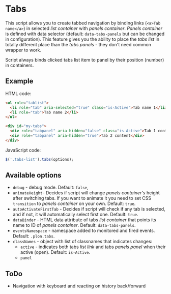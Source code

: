 # Tabs

This script allows you to create tabbed navigation by binding links (`<a>Tab name</a>`) in selected _list container_ with _panels container_. _Panels container_ is defined with data selector (default: `data-tabs-panels` but can be changed in configuration). This feature gives you the ability to place the _tabs list_ in totally different place than the _tabs panels_ - they don't need common wrapper to work.

Script always binds clicked tabs list item to panel by their position (number) in containers.

## Example

HTML code:
```html
<ul role="tablist">
  <li role="tab" aria-selected="true" class="is-Active">Tab name 1</li>
  <li role="tab">Tab name 2</li>
</ul>

<div id="my-tabs">
  <div role="tabpanel" aria-hidden="false" class="is-Active">Tab 1 content</div>
  <div role="tabpanel" aria-hidden="true">Tab 2 content</div>
</div>
```

JavaScript code:
```javascript
$('.tabs-list').tabs(options);
```

## Available options
* `debug` - debug mode. Default: `false`,
* `animateHeight`- Decides if script will change *panels container's* height after switching tabs. If you want to animate it you need to set CSS `transition` to *panels container* on your own. Default: `true`.
* `autoActivateFirstTab` - Decides if script will check if any tab is selected, and if not, it will automatically select first one. Default: `true`.
* `dataBinder` - HTML data attribute of tabs *list container* that points its name to ID of *panels container*. Default: `data-tabs-panels`.
* `eventsNamespace` - namespace added to monitored and fired events. Default: `.plon.tabs`.
* `classNames` - object with list of classnames that indicates changes:
  * `active` - indicates both tabs *list link* and tabs *panels panel* when their active (open). Default: `is-Active`.
  * `panel`

## ToDo

* Navigation with keyboard and reacting on history back/forward